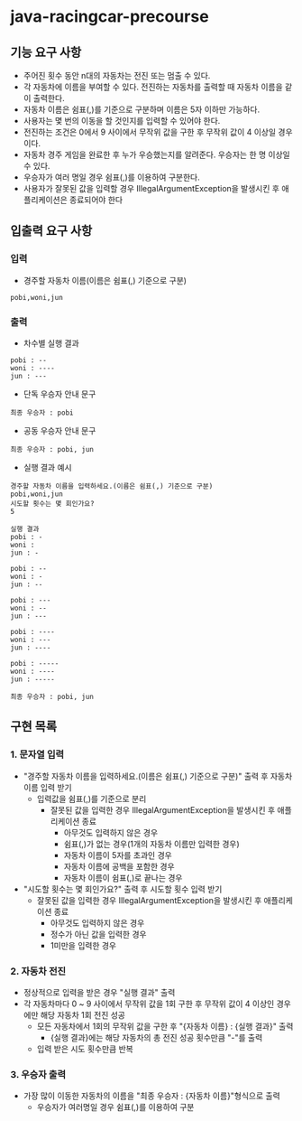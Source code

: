 # java-racingcar-precourse

## 기능 요구 사항
- 주어진 횟수 동안 n대의 자동차는 전진 또는 멈출 수 있다.
- 각 자동차에 이름을 부여할 수 있다. 전진하는 자동차를 출력할 때 자동차 이름을 같이 출력한다.
- 자동차 이름은 쉼표(,)를 기준으로 구분하며 이름은 5자 이하만 가능하다.
- 사용자는 몇 번의 이동을 할 것인지를 입력할 수 있어야 한다.
- 전진하는 조건은 0에서 9 사이에서 무작위 값을 구한 후 무작위 값이 4 이상일 경우이다.
- 자동차 경주 게임을 완료한 후 누가 우승했는지를 알려준다. 우승자는 한 명 이상일 수 있다.
- 우승자가 여러 명일 경우 쉼표(,)를 이용하여 구분한다.
- 사용자가 잘못된 값을 입력할 경우 IllegalArgumentException을 발생시킨 후 애플리케이션은 종료되어야 한다


## 입출력 요구 사항
### 입력
- 경주할 자동차 이름(이름은 쉼표(,) 기준으로 구분)
```
pobi,woni,jun
```

### 출력
- 차수별 실행 결과
```
pobi : --
woni : ----
jun : ---
```
- 단독 우승자 안내 문구
```
최종 우승자 : pobi
```
- 공동 우승자 안내 문구
```
최종 우승자 : pobi, jun
```
- 실행 결과 예시
```
경주할 자동차 이름을 입력하세요.(이름은 쉼표(,) 기준으로 구분)
pobi,woni,jun
시도할 횟수는 몇 회인가요?
5

실행 결과
pobi : -
woni :
jun : -

pobi : --
woni : -
jun : --

pobi : ---
woni : --
jun : ---

pobi : ----
woni : ---
jun : ----

pobi : -----
woni : ----
jun : -----

최종 우승자 : pobi, jun
```

## 구현 목록
### 1. 문자열 입력
- "경주할 자동차 이름을 입력하세요.(이름은 쉼표(,) 기준으로 구분)" 출력 후 자동차 이름 입력 받기
    - 입력값을 쉼표(,)를 기준으로 분리
        - 잘못된 값을 입력한 경우 IllegalArgumentException을 발생시킨 후 애플리케이션 종료
            - 아무것도 입력하지 않은 경우
            - 쉼표(,)가 없는 경우(1개의 자동차 이름만 입력한 경우)
            - 자동차 이름이 5자를 초과인 경우
            - 자동차 이름에 공백을 포함한 경우
            - 자동차 이름이 쉼표(,)로 끝나는 경우
- "시도할 횟수는 몇 회인가요?" 출력 후 시도할 횟수 입력 받기
    - 잘못된 값을 입력한 경우 IllegalArgumentException을 발생시킨 후 애플리케이션 종료
        - 아무것도 입력하지 않은 경우
        - 정수가 아닌 값을 입력한 경우
        - 1미만을 입력한 경우

### 2. 자동차 전진
- 정상적으로 입력을 받은 경우 "실행 결과" 출력
- 각 자동차마다 0 ~ 9 사이에서 무작위 값을 1회 구한 후 무작위 값이 4 이상인 경우에만 해당 자동차 1회 전진 성공
    - 모든 자동차에서 1회의 무작위 값을 구한 후 "{자동차 이름} : {실행 결과}" 출력
        - {실행 결과}에는 해당 자동차의 총 전진 성공 횟수만큼 "-"를 출력
    - 입력 받은 시도 횟수만큼 반복

### 3. 우승자 출력
- 가장 많이 이동한 자동차의 이름을 "최종 우승자 : {자동차 이름}"형식으로 출력
    - 우승자가 여러명일 경우 쉼표(,)를 이용하여 구분